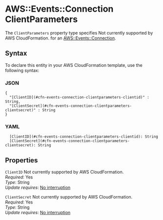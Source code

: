 # AWS::Events::Connection ClientParameters<a name="aws-properties-events-connection-clientparameters"></a>

<a name="aws-properties-events-connection-clientparameters-description"></a>The `ClientParameters` property type specifies Not currently supported by AWS CloudFormation\. for an [AWS::Events::Connection](aws-resource-events-connection.md)\.

## Syntax<a name="aws-properties-events-connection-clientparameters-syntax"></a>

To declare this entity in your AWS CloudFormation template, use the following syntax:

### JSON<a name="aws-properties-events-connection-clientparameters-syntax.json"></a>

```
{
  "[ClientID](#cfn-events-connection-clientparameters-clientid)" : String,
  "[ClientSecret](#cfn-events-connection-clientparameters-clientsecret)" : String
}
```

### YAML<a name="aws-properties-events-connection-clientparameters-syntax.yaml"></a>

```
  [ClientID](#cfn-events-connection-clientparameters-clientid): String
  [ClientSecret](#cfn-events-connection-clientparameters-clientsecret): String
```

## Properties<a name="aws-properties-events-connection-clientparameters-properties"></a>

`ClientID`  <a name="cfn-events-connection-clientparameters-clientid"></a>
Not currently supported by AWS CloudFormation\.  
*Required*: Yes  
*Type*: String  
*Update requires*: [No interruption](https://docs.aws.amazon.com/AWSCloudFormation/latest/UserGuide/using-cfn-updating-stacks-update-behaviors.html#update-no-interrupt)

`ClientSecret`  <a name="cfn-events-connection-clientparameters-clientsecret"></a>
Not currently supported by AWS CloudFormation\.  
*Required*: Yes  
*Type*: String  
*Update requires*: [No interruption](https://docs.aws.amazon.com/AWSCloudFormation/latest/UserGuide/using-cfn-updating-stacks-update-behaviors.html#update-no-interrupt)